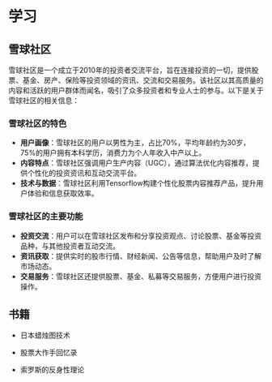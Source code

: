 # 学习

## 雪球社区

雪球社区是一个成立于2010年的投资者交流平台，旨在连接投资的一切，提供股票、基金、房产、保险等投资领域的资讯、交流和交易服务。该社区以其高质量的内容和活跃的用户群体而闻名，吸引了众多投资者和专业人士的参与。以下是关于雪球社区的相关信息：

### 雪球社区的特色

- **用户画像**：雪球社区的用户以男性为主，占比70%，平均年龄约为30岁，75%的用户拥有本科学历，消费力为个人年收入中产以上。
- **内容特点**：雪球社区强调用户生产内容（UGC），通过算法优化内容推荐，提供个性化的投资资讯和互动交流平台。
- **技术与数据**：雪球社区利用Tensorflow构建个性化股票内容推荐产品，提升用户体验和信息获取效率。

### 雪球社区的主要功能

- **投资交流**：用户可以在雪球社区发布和分享投资观点、讨论股票、基金等投资品种，与其他投资者互动交流。
- **资讯获取**：提供实时的股市行情、财经新闻、公告等信息，帮助用户及时了解市场动态。
- **交易服务**：雪球社区还提供股票、基金、私募等交易服务，方便用户进行投资操作。

## 书籍

- 日本蜡烛图技术

- 股票大作手回忆录

- 索罗斯的反身性理论
